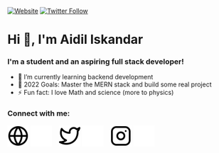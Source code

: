 [![Website](https://img.shields.io/website?label=aidiliskandar.tech&style=for-the-badge&url=https%3A%2F%2Faidiliskandar.tech)](https://aidiliskandar.tech)
[![Twitter Follow](https://img.shields.io/twitter/follow/4idil_sekandar?color=1DA1F2&logo=twitter&style=for-the-badge)](https://twitter.com/4idil_sekandar)

# Hi 👋, I'm Aidil Iskandar
### I'm a student and an aspiring full stack developer!

- 🌱 I’m currently learning backend development
- 🥅 2022 Goals: Master the MERN stack and build some real project
- ⚡ Fun fact: I love Math and science (more to physics)

### Connect with me:

[![website](./img/globe-light.svg)](https://aidiliskandar.tech#gh-light-mode-only)
[![website](./img/globe-dark.svg)](https://aidiliskandar.tech#gh-dark-mode-only)
&nbsp;&nbsp;
[![website](./img/twitter-light.svg)](https://twitter.com/4idil_sekandar#gh-light-mode-only)
[![website](./img/twitter-dark.svg)](https://twitter.com/4idil_sekandar#gh-dark-mode-only)
&nbsp;&nbsp;
[![website](./img/instagram-light.svg)](https://instagram.com/aidil_sekandar#gh-light-mode-only)
[![website](./img/instagram-dark.svg)](https://instagram.com/aidil_sekandar#gh-dark-mode-only)
